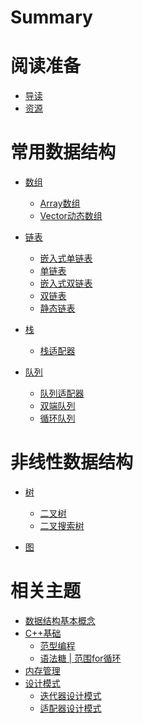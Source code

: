 # Summary

# 阅读准备
- [导读](./Instroduction.md)
- [资源](./Resources.md)

# 常用数据结构
- [数组](0_array.md)
  - [Array数组](chapter_01_array.md)
  - [Vector动态数组]()

- [链表]()
  - [嵌入式单链表]()
  - [单链表]()
  - [嵌入式双链表]()
  - [双链表]()
  - [静态链表]()

- [栈]()
  - [栈适配器]()

- [队列]()
  - [队列适配器]()
  - [双端队列]()
  - [循环队列]()

# 非线性数据结构

- [树]()
  - [二叉树]()
  - [二叉搜索树]()

- [图]()

# 相关主题
- [数据结构基本概念](other/0_ds_base.md)
- [C++基础](other/1_cpp_base.md)
  - [范型编程](other/1_cpp_base.template.md)
  - [语法糖 | 范围for循环](other/2_cpp_base.rangefor.md)
- [内存管理]()
- [设计模式]()
  - [迭代器设计模式]()
  - [适配器设计模式]()